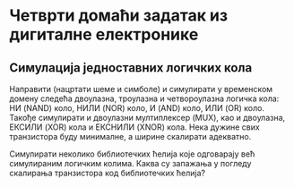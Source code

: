 # Четврти домаћи задатак из дигиталне електронике

## Симулација једноставних логичких кола

Направити (нацртати шеме и симболе) и симулирати у временском домену следећа двоулазна, троулазна и четвороулазна логичка кола: НИ (NAND) коло, НИЛИ (NOR) коло, И (AND) коло, ИЛИ (OR) коло. Такође симулирати и двоулазни мултиплексер (MUX), као и двоулазна, ЕКСИЛИ (XOR) кола и ЕКСНИЛИ (XNOR) кола. Нека дужине свих транзистора буду минималне, а ширине скалирати адекватно.

Симулирати неколико библиотечких ћелија које одговарају већ симулираним логичким колима. Каква су запажања у погледу скалирања транзистора код библиотечких ћелија?
